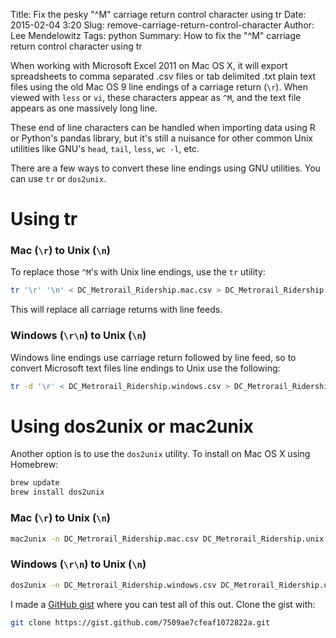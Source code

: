 Title: Fix the pesky "^M" carriage return control character using tr
Date: 2015-02-04 3:20
Slug: remove-carriage-return-control-character
Author: Lee Mendelowitz
Tags: python
Summary: How to fix the "^M" carriage return control character using tr

When working with Microsoft Excel 2011 on Mac OS X, it will export spreadsheets to comma separated .csv files or
tab delimited .txt plain text files using the old Mac OS 9 line endings of a carriage return (`\r`).
When viewed with `less` or `vi`, these characters appear as `^M`, and the text file appears as one massively long line.

These end of line characters can be handled when importing data using R or Python's pandas library, but it's still a 
nuisance for other common Unix utilities like GNU's `head`, `tail`, `less`, `wc -l`, etc.

There are a few ways to convert these line endings using GNU utilities. You can use `tr` or `dos2unix`. 

# Using tr

### Mac (`\r`) to Unix (`\n`)

To replace those `^M`'s with Unix line endings, use the `tr` utility:

```bash
tr '\r' '\n' < DC_Metrorail_Ridership.mac.csv > DC_Metrorail_Ridership.unix.csv
```

This will replace all carriage returns with line feeds.

### Windows (`\r\n`) to Unix (`\n`)

Windows line endings use carriage return followed by line feed, so to convert Microsoft text files line endings to Unix use the following:

```bash
tr -d '\r' < DC_Metrorail_Ridership.windows.csv > DC_Metrorail_Ridership.unix.csv
```

# Using dos2unix or mac2unix

Another option is to use the `dos2unix` utility. To install on Mac OS X using Homebrew:

```bash
brew update
brew install dos2unix
```

### Mac (`\r`) to Unix (`\n`)

```bash
mac2unix -n DC_Metrorail_Ridership.mac.csv DC_Metrorail_Ridership.unix.csv
```

### Windows (`\r\n`) to Unix (`\n`)
```bash
dos2unix -n DC_Metrorail_Ridership.windows.csv DC_Metrorail_Ridership.unix.csv
```

I made a [GitHub gist](https://gist.github.com/LeeMendelowitz/7509ae7cfeaf1072822a) where you can test all of this out. Clone the gist with:

```bash
git clone https://gist.github.com/7509ae7cfeaf1072822a.git
```

